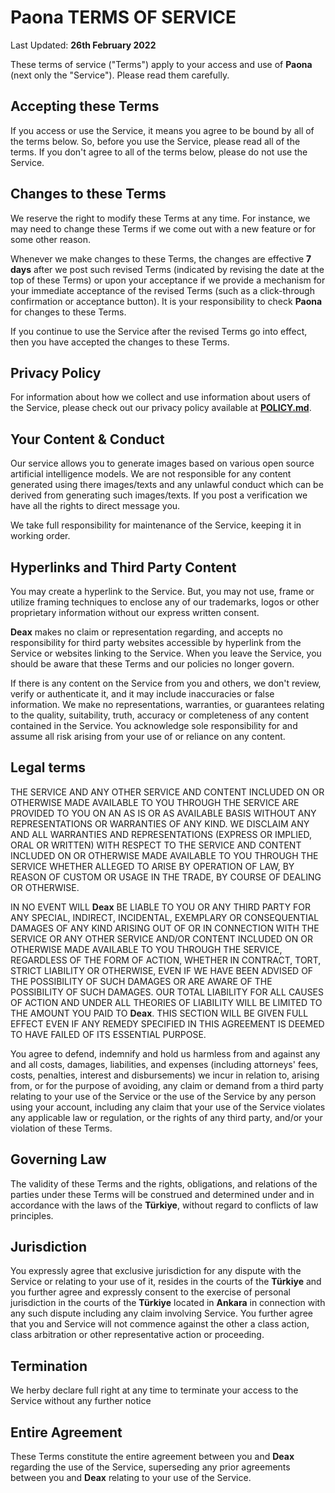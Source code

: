 # **Paona** TERMS OF SERVICE

Last Updated: **26th February 2022**

These terms of service ("Terms") apply to your access and use of **Paona** (next only the "Service"). Please read them carefully.

## Accepting these Terms

If you access or use the Service, it means you agree to be bound by all of the terms below. So, before you use the Service, please read all of the terms. If you don't agree to all of the terms below, please do not use the Service.

## Changes to these Terms

We reserve the right to modify these Terms at any time. For instance, we may need to change these Terms if we come out with a new feature or for some other reason.

Whenever we make changes to these Terms, the changes are effective **7 days** after we post such revised Terms (indicated by revising the date at the top of these Terms) or upon your acceptance if we provide a mechanism for your immediate acceptance of the revised Terms (such as a click-through confirmation or acceptance button). It is your responsibility to check **Paona** for changes to these Terms.

If you continue to use the Service after the revised Terms go into effect, then you have accepted the changes to these Terms.

## Privacy Policy

For information about how we collect and use information about users of the Service, please check out our privacy policy available at **[POLICY.md](./POLICY.md)**.
## Your Content & Conduct


Our service allows you to generate images based on various open source artificial intelligence models. We are not responsible for any content generated using there images/texts and any unlawful conduct which can be derived from generating such images/texts. If you post a verification we have all the rights to direct message you.

We take full responsibility for maintenance of the Service, keeping it in working order.

## Hyperlinks and Third Party Content

You may create a hyperlink to the Service. But, you may not use, frame or utilize framing techniques to enclose any of our trademarks, logos or other proprietary information without our express written consent.

**Deax** makes no claim or representation regarding, and accepts no responsibility for third party websites accessible by hyperlink from the Service or websites linking to the Service. When you leave the Service, you should be aware that these Terms and our policies no longer govern.

If there is any content on the Service from you and others, we don't review, verify or authenticate it, and it may include inaccuracies or false information. We make no representations, warranties, or guarantees relating to the quality, suitability, truth, accuracy or completeness of any content contained in the Service. You acknowledge sole responsibility for and assume all risk arising from your use of or reliance on any content.

## Legal terms

THE SERVICE AND ANY OTHER SERVICE AND CONTENT INCLUDED ON OR OTHERWISE MADE AVAILABLE TO YOU THROUGH THE SERVICE ARE PROVIDED TO YOU ON AN AS IS OR AS AVAILABLE BASIS WITHOUT ANY REPRESENTATIONS OR WARRANTIES OF ANY KIND. WE DISCLAIM ANY AND ALL WARRANTIES AND REPRESENTATIONS (EXPRESS OR IMPLIED, ORAL OR WRITTEN) WITH RESPECT TO THE SERVICE AND CONTENT INCLUDED ON OR OTHERWISE MADE AVAILABLE TO YOU THROUGH THE SERVICE WHETHER ALLEGED TO ARISE BY OPERATION OF LAW, BY REASON OF CUSTOM OR USAGE IN THE TRADE, BY COURSE OF DEALING OR OTHERWISE.

IN NO EVENT WILL **Deax** BE LIABLE TO YOU OR ANY THIRD PARTY FOR ANY SPECIAL, INDIRECT, INCIDENTAL, EXEMPLARY OR CONSEQUENTIAL DAMAGES OF ANY KIND ARISING OUT OF OR IN CONNECTION WITH THE SERVICE OR ANY OTHER SERVICE AND/OR CONTENT INCLUDED ON OR OTHERWISE MADE AVAILABLE TO YOU THROUGH THE SERVICE, REGARDLESS OF THE FORM OF ACTION, WHETHER IN CONTRACT, TORT, STRICT LIABILITY OR OTHERWISE, EVEN IF WE HAVE BEEN ADVISED OF THE POSSIBILITY OF SUCH DAMAGES OR ARE AWARE OF THE POSSIBILITY OF SUCH DAMAGES. OUR TOTAL LIABILITY FOR ALL CAUSES OF ACTION AND UNDER ALL THEORIES OF LIABILITY WILL BE LIMITED TO THE AMOUNT YOU PAID TO **Deax**. THIS SECTION WILL BE GIVEN FULL EFFECT EVEN IF ANY REMEDY SPECIFIED IN THIS AGREEMENT IS DEEMED TO HAVE FAILED OF ITS ESSENTIAL PURPOSE.

You agree to defend, indemnify and hold us harmless from and against any and all costs, damages, liabilities, and expenses (including attorneys' fees, costs, penalties, interest and disbursements) we incur in relation to, arising from, or for the purpose of avoiding, any claim or demand from a third party relating to your use of the Service or the use of the Service by any person using your account, including any claim that your use of the Service violates any applicable law or regulation, or the rights of any third party, and/or your violation of these Terms.

## Governing Law
The validity of these Terms and the rights, obligations, and relations of the parties under these Terms will be construed and determined under and in accordance with the laws of the **Türkiye**, without regard to conflicts of law principles.

## Jurisdiction

You expressly agree that exclusive jurisdiction for any dispute with the Service or relating to your use of it, resides in the courts of the **Türkiye** and you further agree and expressly consent to the exercise of personal jurisdiction in the courts of the **Türkiye** located in **Ankara** in connection with any such dispute including any claim involving Service. You further agree that you and Service will not commence against the other a class action, class arbitration or other representative action or proceeding.

## Termination

We herby declare full right at any time to terminate your access to the Service without any further notice

## Entire Agreement

These Terms constitute the entire agreement between you and **Deax** regarding the use of the Service, superseding any prior agreements between you and **Deax** relating to your use of the Service.
